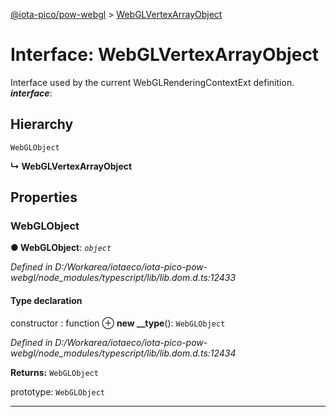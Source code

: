 [@iota-pico/pow-webgl](../README.md) > [WebGLVertexArrayObject](../interfaces/webglvertexarrayobject.md)



# Interface: WebGLVertexArrayObject


Interface used by the current WebGLRenderingContextExt definition.
*__interface__*: 


## Hierarchy


 `WebGLObject`

**↳ WebGLVertexArrayObject**








## Properties
<a id="webglobject"></a>

###  WebGLObject

**●  WebGLObject**:  *`object`* 

*Defined in D:/Workarea/iotaeco/iota-pico-pow-webgl/node_modules/typescript/lib/lib.dom.d.ts:12433*


#### Type declaration



 constructor : function
⊕ **new __type**(): `WebGLObject`



*Defined in D:/Workarea/iotaeco/iota-pico-pow-webgl/node_modules/typescript/lib/lib.dom.d.ts:12434*





**Returns:** `WebGLObject`






 prototype: `WebGLObject`







___


